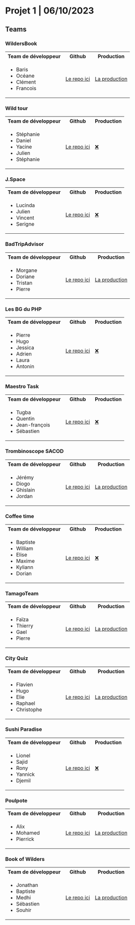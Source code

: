# Projet 1 | 06/10/2023

## Teams

### WildersBook

<table>
    <tr>
        <th>Team de développeur</th>
        <th>Github</th>
        <th>Production</th>
    </tr>
    <tr>
        <td>
            <ul>
                <li>Baris</li>
                <li>Océane</li>
                <li>Clément</li>
                <li>Francois</li>
            </ul>
        </td>
        <td>
            <a href="https://github.com/BarisRz/projet1">Le repo ici</a>
        </td>
        <td>
            <a href="https://wildersbook.vercel.app/">La production</a>
        </td>
    </tr>
</table>

### Wild tour

<table>
    <tr>
        <th>Team de développeur</th>
        <th>Github</th>
        <th>Production</th>
    </tr>
    <tr>
        <td>
            <ul>
                <li>Stéphanie</li>
                <li>Daniel</li>
                <li>Yacine</li>
                <li>Julien</li>
                <li>Stéphanie</li>
            </ul>
        </td>
        <td>
            <a href="https://github.com/Yazzz28/project1">Le repo ici</a>
        </td>
        <td>
            <a href="#">❌</a>
        </td>
    </tr>
</table>

### J.Space

<table>
    <tr>
        <th>Team de développeur</th>
        <th>Github</th>
        <th>Production</th>
    </tr>
    <tr>
        <td>
            <ul>
                <li>Lucinda</li>
                <li>Julien</li>
                <li>Vincent</li>
                <li>Serigne</li>
            </ul>
        </td>
        <td>
            <a href="https://github.com/WildCodeSchool-2023-09/JS-RemoteFR-P1-CrewStillant-JSpace">Le repo ici</a>
        </td>
        <td>
            <a href="#">❌</a>
        </td>
    </tr>
</table>

### BadTripAdvisor

<table>
    <tr>
        <th>Team de développeur</th>
        <th>Github</th>
        <th>Production</th>
    </tr>
    <tr>
        <td>
            <ul>
                <li>Morgane</li>
                <li>Doriane</li>
                <li>Tristan</li>
                <li>Pierre</li>
            </ul>
        </td>
        <td>
            <a href="https://github.com/Enagrom5/Projet1">Le repo ici</a>
        </td>
        <td>
            <a href="https://enagrom5.github.io/Projet1/">La production</a>
        </td>
    </tr>
</table>

### Les BG du PHP

<table>
    <tr>
        <th>Team de développeur</th>
        <th>Github</th>
        <th>Production</th>
    </tr>
    <tr>
        <td>
            <ul>
                <li>Pierre</li>
                <li>Hugo</li>
                <li>Jessica</li>
                <li>Adrien</li>
                <li>Laura</li>
                <li>Antonin</li>
            </ul>
        </td>
        <td>
            <a href="https://github.com/PALVAREZ67/Le-palais-du-kebab">Le repo ici</a>
        </td>
        <td>
            <a href="#">❌</a>
        </td>
    </tr>
</table>

### Maestro Task

<table>
    <tr>
        <th>Team de développeur</th>
        <th>Github</th>
        <th>Production</th>
    </tr>
    <tr>
        <td>
            <ul>
                <li>Tugba</li>
                <li>Quentin</li>
                <li>Jean-françois</li>
                <li>Sébastien</li>
            </ul>
        </td>
        <td>
            <a href="https://github.com/WildCodeSchool-2023-09/JS-RemoteFR-P1-CrewStillant-MaestroTask">Le repo ici</a>
        </td>
        <td>
            <a href="#">❌</a>
        </td>
    </tr>
</table>

### Trombinoscope SACOD

<table>
    <tr>
        <th>Team de développeur</th>
        <th>Github</th>
        <th>Production</th>
    </tr>
    <tr>
        <td>
            <ul>
                <li>Jérémy</li>
                <li>Diogo</li>
                <li>Ghislain</li>
                <li>Jordan</li>
            </ul>
        </td>
        <td>
            <a href="https://github.com/Merafath/Projet1">Le repo ici</a>
        </td>
        <td>
            <a href="https://merafath.github.io/Projet1/">La production</a>
        </td>
    </tr>
</table>

### Coffee time

<table>
    <tr>
        <th>Team de développeur</th>
        <th>Github</th>
        <th>Production</th>
    </tr>
    <tr>
        <td>
            <ul>
                <li>Baptiste</li>
                <li>William</li>
                <li>Elise</li>
                <li>Maxime</li>
                <li>Kyliann</li>
                <li>Dorian</li>
            </ul>
        </td>
        <td>
            <a href="https://github.com/Kynuak/Bobo-Coffee">Le repo ici</a>
        </td>
        <td>
            <a href="#">❌</a>
        </td>
    </tr>
</table>

### TamagoTeam

<table>
    <tr>
        <th>Team de développeur</th>
        <th>Github</th>
        <th>Production</th>
    </tr>
    <tr>
        <td>
            <ul>
                <li>Faïza</li>
                <li>Thierry</li>
                <li>Gael</li>
                <li>Pierre</li>
            </ul>
        </td>
        <td>
            <a href="https://github.com/PierreA44/TamagotiTeam">Le repo ici</a>
        </td>
        <td>
            <a href="https://pierrea44.github.io/TamagotiTeam/">La production</a>
        </td>
    </tr>
</table>

### City Quiz

<table>
    <tr>
        <th>Team de développeur</th>
        <th>Github</th>
        <th>Production</th>
    </tr>
    <tr>
        <td>
            <ul>
                <li>Flavien</li>
                <li>Hugo</li>
                <li>Elie</li>
                <li>Raphael</li>
                <li>Christophe</li>
            </ul>
        </td>
        <td>
            <a href="https://github.com/Rapha2202/Projet-1-City-Quiz">Le repo ici</a>
        </td>
        <td>
            <a href="https://rapha2202.github.io/Projet-1-City-Quiz/">La production</a>
        </td>
    </tr>
</table>

### Sushi Paradise

<table>
    <tr>
        <th>Team de développeur</th>
        <th>Github</th>
        <th>Production</th>
    </tr>
    <tr>
        <td>
            <ul>
                <li>Lionel</li>
                <li>Sajid</li>
                <li>Rony</li>
                <li>Yannick</li>
                <li>Djemil</li>
            </ul>
        </td>
        <td>
            <a href="https://github.com/lderi78/SushiParadise">Le repo ici</a>
        </td>
        <td>
            <a href="#">❌</a>
        </td>
    </tr>
</table>

### Poulpote

<table>
    <tr>
        <th>Team de développeur</th>
        <th>Github</th>
        <th>Production</th>
    </tr>
    <tr>
        <td>
            <ul>
                <li>Alix</li>
                <li>Mohamed</li>
                <li>Pierrick</li>
            </ul>
        </td>
        <td>
            <a href="https://github.com/Chikoulat/poulpote-project">Le repo ici</a>
        </td>
        <td>
            <a href="https://chikoulat.github.io/poulpote-project/index.html">La production</a>
        </td>
    </tr>
</table>

### Book of Wilders

<table>
    <tr>
        <th>Team de développeur</th>
        <th>Github</th>
        <th>Production</th>
    </tr>
    <tr>
        <td>
            <ul>
                <li>Jonathan</li>
                <li>Baptiste</li>
                <li>Medhi</li>
                <li>Sébastien</li>
                <li>Souhir</li>
            </ul>
        </td>
        <td>
            <a href="https://github.com/Batsave/Project1-Book-Of-Wilders">Le repo ici</a>
        </td>
        <td>
            <a href="https://www.bookofwilders.fr/">La production</a>
        </td>
    </tr>
</table>
